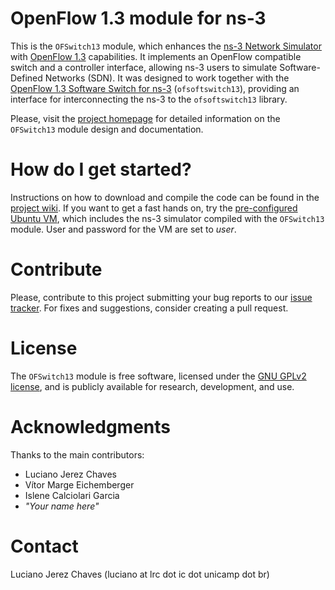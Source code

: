 # OpenFlow 1.3 module for ns-3 #
This is the `OFSwitch13` module, which enhances the [ns-3 Network Simulator][ns-3] with [OpenFlow 1.3][ofp13] capabilities. It implements an OpenFlow compatible switch and a controller interface, allowing ns-3 users to simulate Software-Defined Networks (SDN). It was designed to work together with the [OpenFlow 1.3 Software Switch for ns-3][ofs13] (`ofsoftswitch13`), providing an interface for interconnecting the ns-3 to the `ofsoftswitch13` library. 

Please, visit the [project homepage][project] for detailed information on the `OFSwitch13` module design and documentation.
# How do I get started? #
Instructions on how to download and compile the code can be found in the [project wiki][wiki]. If you want to get a fast hands on, try the [pre-configured Ubuntu VM][ofs13vm], which includes the ns-3 simulator compiled with the `OFSwitch13` module. User and password for the VM are set to *user*. 

# Contribute #
Please, contribute to this project submitting your bug reports to our [issue tracker][issues]. For fixes and suggestions, consider creating a pull request.

# License #
The `OFSwitch13` module is free software, licensed under the [GNU GPLv2 license][gpl], and is publicly available for research, development, and use.

# Acknowledgments #
Thanks to the main contributors:

* Luciano Jerez Chaves
* Vítor Marge Eichemberger
* Islene Calciolari Garcia
* *"Your name here"*

# Contact #
Luciano Jerez Chaves (luciano at lrc dot ic dot unicamp dot br)

[ns-3]: https://www.nsnam.org
[ofp13]: https://www.opennetworking.org/sdn-resources/technical-library
[ofs13]: https://github.com/ljerezchaves/ofsoftswitch13
[project]: http://www.lrc.ic.unicamp.br/ofswitch13/
[wiki]: https://bitbucket.org/ljerezchaves/ofswitch13-module/wiki/Home
[ofs13vm]: http://www.lrc.ic.unicamp.br/~luciano/files/OFSwitch13.ova
[issues]: https://bitbucket.org/ljerezchaves/ofswitch13-module/issues?status=new&status=open
[gpl]: http://www.gnu.org/copyleft/gpl.html